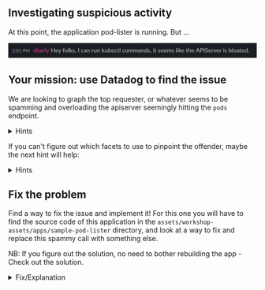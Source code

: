 ## Investigating suspicious activity

At this point, the application pod-lister is running. But ...

![Screenshot of Kubernetes Dashboard](./assets/apiserver_spam.png)

## Your mission: use Datadog to find the issue

We are looking to graph the top requester, or whatever seems to
be spamming and overloading the apiserver seemingly hitting the `pods` endpoint.

<details>
<summary>Hints</summary>
The [Kubernetes audit logs](https://app.datadoghq.com/logs/analytics?agg_m=&agg_q=%40usr.name&agg_t=count&analyticsOptions=%5B%22bars%22%5D&cols=core_host%2Ccore_service&index=main&live=true&messageDisplay=expanded-md&panel=%22%22&query=source%3Akubernetes.audit+%40usr.name%3A%22system%3Aserviceaccount%3Adefault%3Apod-lister%22&stream_sort=desc) that we added earlier can be helpful to audit
whoever is making calls to the apiserver. You can use facets to filter on a specific resource, URI or requester.<br/><br/>
</details>

If you can't figure out which facets to use to pinpoint the offender, maybe the next hint will help:
<details>
<summary>Hints</summary>
Try to edit the logs query to specifically look at the calls made by the pod lister:

`index:main source:kubernetes.audit @usr.name:"system:serviceaccount:default:pod-lister"`{{copy}}

Then click on "Analytics" in the logs view to display the log query as a metric.<br/><br/>
</details>

## Fix the problem

Find a way to fix the issue and implement it! For this one you will have to find
the source code of this application in the `assets/workshop-assets/apps/sample-pod-lister` directory, and look at
a way to fix and replace this spammy call with something else.

NB: If you figure out the solution, no need to bother rebuilding the app - Check out the solution.

<details>
<summary>Fix/Explanation</summary>
You can find in the application source code that it's listing pods with 2
methods: the first one is using a `List` request in a loop every second and the
other one is using a Kubernetes informer (a watch) which is only getting updates
whenever a pod is modified in Kubernetes, rather than requesting the list of all
pods all the time.<br/><br/>

In the source code this behavior is toggled by an env variable `USE_WATCH`, so
try to patch that in your `pod-lister` deployment and watch for the difference
in throughput to the apiserver.<br/><br/>

We included a sample patch as a solution:<br/><br/>
`kubectl patch deployment pod-lister --patch="$(cat assets/workshop-assets/apps/fixes/pod-lister-fix.yaml)"`{{execute}}
</details>
